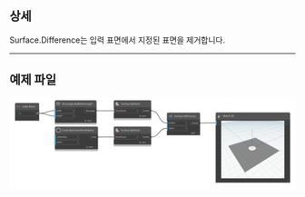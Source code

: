 ## 상세
Surface.Difference는 입력 표면에서 지정된 표면을 제거합니다.
___
## 예제 파일

![Surface.Difference](./Autodesk.DesignScript.Geometry.Surface.Difference_img.png)
